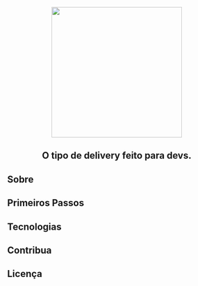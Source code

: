 <p align=center>
  <img src="https://raw.githubusercontent.com/mjs-community/api-e-food/master/docs/e-food-logo.png" width=300px>
</p>
<h2 align=center>
O tipo de delivery feito para devs.
</h2>

## Sobre

## Primeiros Passos

## Tecnologias

## Contribua

## Licença
